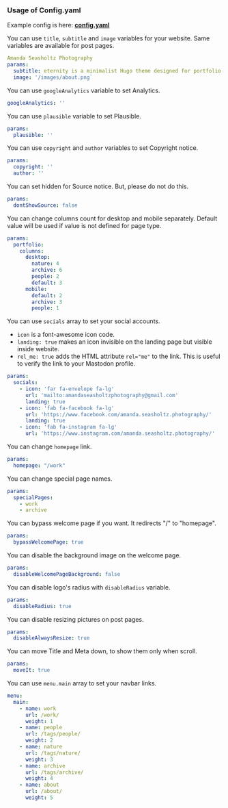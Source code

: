 ### Usage of Config.yaml

Example config is here: [**config.yaml**](/config.example.yaml)

You can use `title`, `subtitle` and `image` variables for your website. Same variables are available for post pages.
```yaml
Amanda Seasholtz Photography
params:
  subtitle: eternity is a minimalist Hugo theme designed for portfolio sites with a fresh feel.
  image: '/images/about.png`
```

You can use `googleAnalytics` variable to set Analytics.
```yaml
googleAnalytics: ''
```

You can use `plausible` variable to set Plausible.
```yaml
params:
  plausible: ''
```

You can use `copyright` and `author` variables to set Copyright notice.
```yaml
params:
  copyright: ''
  author: ''
```

You can set hidden for Source notice. But, please do not do this.
```yaml
params:
  dontShowSource: false
```

You can change columns count for desktop and mobile separately. Default value will be used if value is not defined for page type.
```yaml
params:
  portfolio:
    columns:
      desktop:
        nature: 4
        archive: 6
        people: 2
        default: 3
      mobile:
        default: 2
        archive: 3
        people: 1
```

You can use `socials` array to set your social accounts.

- `icon` is a font-awesome icon code.
- `landing: true` makes an icon invisible on the landing page but visible inside website.
- `rel_me: true` adds the HTML attribute `rel="me"` to the link. This is useful to verify the link to your Mastodon profile.

```yaml
params:
  socials:
    - icon: 'far fa-envelope fa-lg'
      url: 'mailto:amandaseasholtzphotography@gmail.com'
      landing: true
    - icon: 'fab fa-facebook fa-lg'
      url: 'https://www.facebook.com/amanda.seasholtz.photography/'
      landing: true
    - icon: 'fab fa-instagram fa-lg'
      url: 'https://www.instagram.com/amanda.seasholtz.photography/'

```

You can change `homepage` link.
```yaml
params:
  homepage: "/work"
```

You can change special page names.
```yaml
params:
  specialPages:
    - work
    - archive
```

You can bypass welcome page if you want. It redirects "/" to "homepage".
```yaml
params:
  bypassWelcomePage: true
```

You can disable the background image on the welcome page.
```yaml
params:
  disableWelcomePageBackground: false
```

You can disable logo's radius with `disableRadius` variable.
```yaml
params:
  disableRadius: true
```

You can disable resizing pictures on post pages.
```yaml
params:
  disableAlwaysResize: true
```

You can move Title and Meta down, to show them only when scroll.
```yaml
params:
  moveIt: true
```

You can use `menu.main` array to set your navbar links.
```yaml
menu:
  main:
    - name: work
      url: /work/
      weight: 1
    - name: people
      url: /tags/people/
      weight: 2
    - name: nature
      url: /tags/nature/
      weight: 3
    - name: archive
      url: /tags/archive/
      weight: 4
    - name: about
      url: /about/
      weight: 5
```
